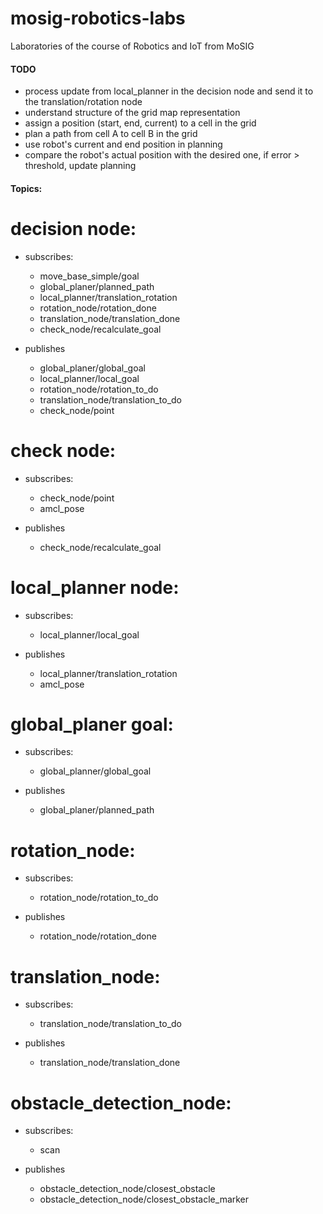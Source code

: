 # mosig-robotics-labs
Laboratories of the course of Robotics and IoT from MoSIG

#### TODO
+ process update from local_planner in the decision node and send it to the translation/rotation node
+ understand structure of the grid map representation
+ assign a position (start, end, current) to a cell in the grid
+ plan a path from cell A to cell B in the grid
+ use robot's current and end position in planning
+ compare the robot's actual position with the desired one, if error > threshold, update planning


#### Topics:
decision node:
==========
+ subscribes:
  + move_base_simple/goal
  + global_planer/planned_path
  + local_planner/translation_rotation
  + rotation_node/rotation_done
  + translation_node/translation_done
  + check_node/recalculate_goal

+ publishes
  + global_planer/global_goal
  + local_planner/local_goal
  + rotation_node/rotation_to_do
  + translation_node/translation_to_do
  + check_node/point

check node:
==========
+ subscribes:
  + check_node/point
  + amcl_pose

+ publishes
  + check_node/recalculate_goal

local_planner node:
==========
+ subscribes:
  + local_planner/local_goal

+ publishes
  + local_planner/translation_rotation
  + amcl_pose

global_planer goal:
==========
+ subscribes:
  + global_planner/global_goal

+ publishes
  + global_planer/planned_path

rotation_node:
==========
+ subscribes:
  + rotation_node/rotation_to_do

+ publishes
  + rotation_node/rotation_done

translation_node:
==========
+ subscribes:
  + translation_node/translation_to_do

+ publishes
  + translation_node/translation_done

obstacle_detection_node:
==========
+ subscribes:
  + scan

+ publishes
  + obstacle_detection_node/closest_obstacle
  + obstacle_detection_node/closest_obstacle_marker
